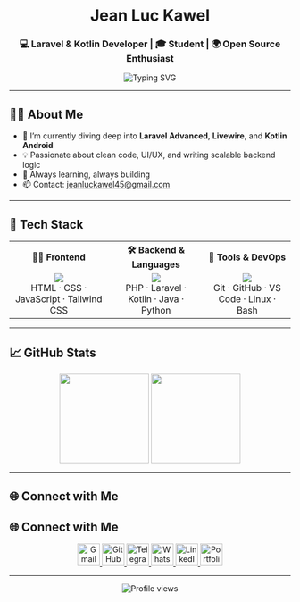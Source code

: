 <h1 align="center">Jean Luc Kawel</h1>
<h3 align="center">💻 Laravel & Kotlin Developer | 🎓 Student | 🌍 Open Source Enthusiast</h3>

<p align="center">
  <img src="https://readme-typing-svg.herokuapp.com?font=Fira+Code&weight=500&size=20&pause=1000&center=true&vCenter=true&width=500&lines=Building+Laravel+Apps+%F0%9F%9A%80;Crafting+UI+with+TailwindCSS+%F0%9F%96%A5%EF%B8%8F;Exploring+Kotlin+Android+%F0%9F%93%B1;Learning%2C+Building%2C+Improving+%F0%9F%92%BB" alt="Typing SVG" />
</p>

---

## 👨‍💻 About Me

- 🔭 I’m currently diving deep into **Laravel Advanced**, **Livewire**, and **Kotlin Android**
- 💡 Passionate about clean code, UI/UX, and writing scalable backend logic
- 🎯 Always learning, always building
- 📫 Contact: [jeanluckawel45@gmail.com](mailto:jeanluckawel45@gmail.com)

---

## 🧰 Tech Stack

<table align="center">
  <tr>
    <th align="center">🧑‍🎨 Frontend</th>
    <th align="center">🛠 Backend & Languages</th>
    <th align="center">🧪 Tools & DevOps</th>
  </tr>
  <tr>
    <td align="center">
      <img src="https://skillicons.dev/icons?i=html,css,js,tailwind" /><br/>
      HTML · CSS · JavaScript · Tailwind CSS
    </td>
    <td align="center">
      <img src="https://skillicons.dev/icons?i=php,laravel,kotlin,java,python" /><br/>
      PHP · Laravel · Kotlin · Java · Python
    </td>
    <td align="center">
      <img src="https://skillicons.dev/icons?i=git,github,vscode,linux,bash" /><br/>
      Git · GitHub · VS Code · Linux · Bash
    </td>
  </tr>
</table>


---

## 📈 GitHub Stats

<p align="center">
  <img src="https://github-readme-stats.vercel.app/api?username=jeanluckawel&show_icons=true&theme=tokyonight&count_private=true" height="160" />
  <img src="https://github-readme-streak-stats.herokuapp.com?user=jeanluckawel&theme=tokyonight&hide_border=true" height="160" />
</p>

---

## 🌐 Connect with Me

## 🌐 Connect with Me

<div align="center">

<a href="mailto:jeanluckawel45@gmail.com" target="_blank">
  <img src="https://skillicons.dev/icons?i=gmail" height="40" alt="Gmail" />
</a>

<a href="https://github.com/jeanluckawel" target="_blank">
  <img src="https://skillicons.dev/icons?i=github" height="40" alt="GitHub" />
</a>

<a href="https://t.me/jeanluckawel" target="_blank">
  <img src="https://skillicons.dev/icons?i=telegram" height="40" alt="Telegram" />
</a>

<a href="https://wa.me/243000000000" target="_blank">
  <img src="https://skillicons.dev/icons?i=whatsapp" height="40" alt="WhatsApp" />
</a>

<a href="https://linkedin.com/in/jeanluckawel" target="_blank">
  <img src="https://skillicons.dev/icons?i=linkedin" height="40" alt="LinkedIn" />
</a>

<a href="https://jeanluckawel.dev" target="_blank">
  <img src="https://skillicons.dev/icons?i=firefox" height="40" alt="Portfolio" />
</a>

</div>


---

<p align="center">
  <img src="https://komarev.com/ghpvc/?username=jeanluckawel&style=flat-square&color=blue" alt="Profile views" />
</p>
